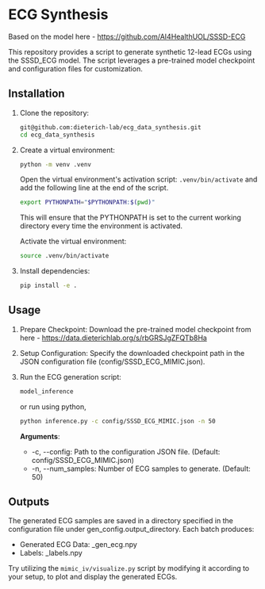 # ECG Synthesis

Based on the model here - https://github.com/AI4HealthUOL/SSSD-ECG

This repository provides a script to generate synthetic 12-lead ECGs using the SSSD_ECG model. The script leverages a pre-trained model checkpoint and configuration files for customization.

## Installation

1. Clone the repository:
   ```bash
   git@github.com:dieterich-lab/ecg_data_synthesis.git
   cd ecg_data_synthesis
   
2. Create a virtual environment:
   ```bash
   python -m venv .venv
   ```
   
   Open the virtual environment's activation script: `.venv/bin/activate` and add the following line at the end of the script.
   ```bash
   export PYTHONPATH="$PYTHONPATH:$(pwd)"
   ```
   This will ensure that the PYTHONPATH is set to the current working directory every time the environment is activated.
   
   Activate the virtual environment:
   ```bash
   source .venv/bin/activate
   ```

3. Install dependencies:
   ```bash
   pip install -e .


## Usage

1. Prepare Checkpoint:
   Download the pre-trained model checkpoint from here - https://data.dieterichlab.org/s/rbGRSJgZFQTb8Ha

2. Setup Configuration:
   Specify the downloaded checkpoint path in the JSON configuration file (config/SSSD_ECG_MIMIC.json).

3. Run the ECG generation script:
   ```bash
   model_inference
   ```
   or run using python,
    ```bash
   python inference.py -c config/SSSD_ECG_MIMIC.json -n 50
   ```
   **Arguments**:
   - -c, --config: Path to the configuration JSON file. (Default: config/SSSD_ECG_MIMIC.json)
   - -n, --num_samples: Number of ECG samples to generate. (Default: 50)

## Outputs
The generated ECG samples are saved in a directory specified in the configuration file under gen_config.output_directory. 
Each batch produces:
   - Generated ECG Data: <iteration>_gen_ecg.npy
   - Labels: <iteration>_labels.npy

Try utilizing the `mimic_iv/visualize.py` script by modifying it according to your setup, to plot and display the generated ECGs.


       
